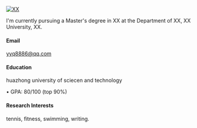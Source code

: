 [![XX](https://img.shields.io/badge/XX-github-blue?logo=github)](https://github.com/XX)

I'm currently pursuing a Master's degree in XX at the Department of XX, XX University, XX.

#### Email  
yyq8886@qq.com

#### Education  
huazhong university of sciecen and technology 
  
• GPA: 80/100 (top 90%)  

#### Research Interests  
tennis, fitness, swimming, writing.
